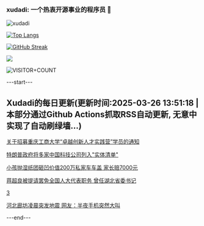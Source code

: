 ### xudadi: 一个热衷开源事业的程序员 👋

![xudadi](https://github-readme-stats-git-masterorgs-github-readme-stats-team.vercel.app/api?username=xudadi)

[![Top Langs](https://github-readme-stats.vercel.app/api/top-langs/?username=xudadi)](https://github.com/anuraghazra/github-readme-stats)

[![GitHub Streak](https://streak-stats.demolab.com?user=xudadi&locale=zh_Hans)](https://git.io/streak-stats)

![](https://raw.githubusercontent.com/xudadi/xudadi/main/assets/github-contribution-grid-snake.svg)

![VISITOR+COUNT](https://komarev.com/ghpvc/?username=xudadi&label=VISITOR+COUNT)


---start---

## Xudadi的每日更新(更新时间:2025-03-26 13:51:18 | 本部分通过Github Actions抓取RSS自动更新, 无意中实现了自动刷绿墙...)

[关于招募重庆工商大学“卓越创新人才实践营”学员的通知](https://www.gongkaoleida.com/article/2335621)

[特朗普政府将多家中国科技公司列入"实体清单"](https://m.163.com/news/article/JRIFD0KL05198CJN.html)

[小孩抛湿纸团砸凹价值200万私家车车盖 家长赔7000元](https://m.163.com/news/article/JRH26FC805129QAF.html)

[蒋超良被提请罢免全国人大代表职务 曾任湖北省委书记](https://m.163.com/news/article/JRIE0MJB051482MP.html)

[3](https://m.163.com/touch/news/sub/domestic)

[河北廊坊凌晨突发地震 网友：半夜手机突然大叫](https://m.163.com/news/article/JRIEL9790512B07B.html)

---end---
